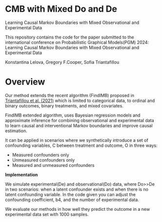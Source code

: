# CMB with Mixed Do and De

Learning Causal Markov Boundaries with Mixed Observational and Experimental Data

This repository contains the code for the paper submitted to the international conference on Probabilistic Graphical Models(PGM) 2024:
Learning Causal Markov Boundaries with Mixed Observational and Experimental Data

Konstantina Lelova, Gregory F.Cooper, Sofia Triantafillou

# Overview
Our method extends the recent algorithm (FindIMB) proposed in [Triantafillou et al. (2021)](https://proceedings.mlr.press/v161/triantafillou21a.html) which is limited to categorical data, to ordinal and binary outcomes, binary treatments, and mixed covariates. 

FindIMB extended algorithm, uses Bayesian regression models and approximate inference for combining observational and experimental data to learn causal and interventional Markov boundaries and improve causal estimation. 

It can be applied in scenarios where we synthetically introduce a set of confounding variables, C between treatment and outcome, O in three ways:

* Measured confounders only
* Unmeasured confounders only
* Measured and unmeasured confounders

**Implementation**

We simulate experimental(De) and observational(Do) data, where Do>>De in two scenarios: when a latent confounder exists and when there is no latent confounding variable. In the code given you can adjust the confounding coefficient, b4, and the number of experimental data.

We evaluate our methods in how well they predict the outcome in a new experimental data set with 1000 samples.

